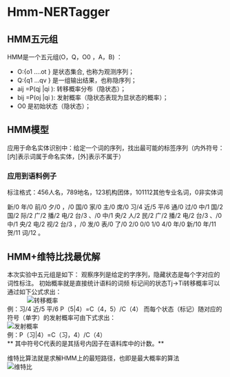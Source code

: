 # Hmm-NERTagger
## HMM五元组
HMM是一个五元组(O，Q，O0 ，A，B) ：
* O:{o1 ….ot } 是状态集合,  也称为观测序列；
* Q:{q1 …qv } 是一组输出结果，也称隐序列；
* aij =P(qj |qi ):  转移概率分布（隐状态）；
* bij =P(oj |qi ):  发射概率（隐状态表现为显状态的概率）；
* O0 是初始状态（隐状态）；
## HMM模型
应用于命名实体识别中：给定一个词的序列，找出最可能的标签序列（内外符号：[内]表示词属于命名实体，[外]表示不属于）
### 应用到语料例子
标注格式：456人名，789地名，123机构团体，101112其他专业名词，0非实体词

新/0 年/0 前/0 夕/0 ，/0 国/0 家/0 主/0 席/0 习/4 近/5 平/6 通/0 过/0 中/1 国/2 国/2 际/2 广/2 播/2 电/2 台/3 、/0 中/1 央/2 人/2 民/2 广/2 播/2 电/2 台/3 、/0 中/1 央/2 电/2 视/2 台/3 ，/0 发/0 表/0 了/0 2/0 0/0 1/0 4/0 年/0 新/10 年/11 贺/11 词/12 。

## HMM+维特比找最优解
本次实验中五元组是如下：
观察序列是给定的字序列，隐藏状态是每个字对应的词性标注。
初始概率就是直接统计语料的词频
标记间的状态Tj→Ti转移概率可以通过如下公式求出：<br />　　　
![转移概率](https://github.com/gugug/Hmm-NERTagger/blob/master/Screenshots/transtition.png)<br />
例：习/4 近/5 平/6  P（5|4）=C（4，5）/C（4）
而每个状态（标记）随对应的符号（单字）的发射概率可由下式求出：<br/>
![发射概率](https://github.com/gugug/Hmm-NERTagger/blob/master/Screenshots/emission.png)<br />
例：P（习|4）=C（习，4）/C（4）<br />
** 其中符号C代表的是其括号内因子在语料库中的计数。**

维特比算法就是求解HMM上的最短路径，也即是最大概率的算法<br />
![维特比](https://github.com/gugug/Hmm-NERTagger/blob/master/Screenshots/viterbi.png)<br />
